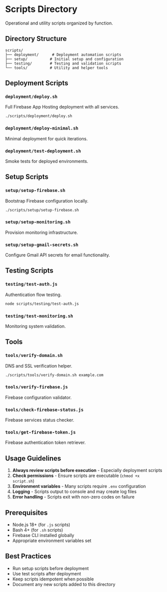 # Scripts Directory

Operational and utility scripts organized by function.

## Directory Structure

```
scripts/
├── deployment/      # Deployment automation scripts
├── setup/          # Initial setup and configuration
├── testing/        # Testing and validation scripts
└── tools/          # Utility and helper tools
```

## Deployment Scripts

### `deployment/deploy.sh`
Full Firebase App Hosting deployment with all services.

```bash
./scripts/deployment/deploy.sh
```

### `deployment/deploy-minimal.sh`
Minimal deployment for quick iterations.

### `deployment/test-deployment.sh`
Smoke tests for deployed environments.

## Setup Scripts

### `setup/setup-firebase.sh`
Bootstrap Firebase configuration locally.

```bash
./scripts/setup/setup-firebase.sh
```

### `setup/setup-monitoring.sh`
Provision monitoring infrastructure.

### `setup/setup-gmail-secrets.sh`
Configure Gmail API secrets for email functionality.

## Testing Scripts

### `testing/test-auth.js`
Authentication flow testing.

```bash
node scripts/testing/test-auth.js
```

### `testing/test-monitoring.sh`
Monitoring system validation.

## Tools

### `tools/verify-domain.sh`
DNS and SSL verification helper.

```bash
./scripts/tools/verify-domain.sh example.com
```

### `tools/verify-firebase.js`
Firebase configuration validator.

### `tools/check-firebase-status.js`
Firebase services status checker.

### `tools/get-firebase-token.js`
Firebase authentication token retriever.

## Usage Guidelines

1. **Always review scripts before execution** - Especially deployment scripts
2. **Check permissions** - Ensure scripts are executable (`chmod +x script.sh`)
3. **Environment variables** - Many scripts require `.env` configuration
4. **Logging** - Scripts output to console and may create log files
5. **Error handling** - Scripts exit with non-zero codes on failure

## Prerequisites

- Node.js 18+ (for `.js` scripts)
- Bash 4+ (for `.sh` scripts)
- Firebase CLI installed globally
- Appropriate environment variables set

## Best Practices

- Run setup scripts before deployment
- Use test scripts after deployment
- Keep scripts idempotent when possible
- Document any new scripts added to this directory


